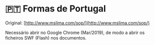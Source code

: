 # 🇵🇹 Formas de Portugal  

Original: [http://www.mslima.com/sop/](http://www.mslima.com/sop/)  

Necessário abrir no Google Chrome (Mar/2019), de modo a abrir os ficheiros SWF (Flash) nos documentos.

